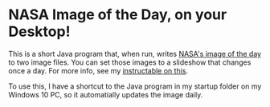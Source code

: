 # NASA Image of the Day, on your Desktop!
This is a short Java program that, when run, writes [NASA's image of the day](https://www.nasa.gov/multimedia/imagegallery/iotd.html) to two image files. You can set those images to a slideshow that changes once a day. For more info, see my [instructable on this](https://www.instructables.com/id/NASA-Image-of-the-Day-As-Your-Desktop/).

To use this, I have a shortcut to the Java program in my startup folder on my Windows 10 PC, so it automatially updates the image daily.
